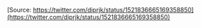 [Source: https://twitter.com/diprjk/status/1521836665169358850](https://twitter.com/diprjk/status/1521836665169358850)